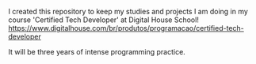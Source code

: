 
I created this repository to keep my studies and projects I am doing in my course 'Certified Tech Developer' at Digital House School! https://www.digitalhouse.com/br/produtos/programacao/certified-tech-developer

It will be three years of intense programming practice. 
